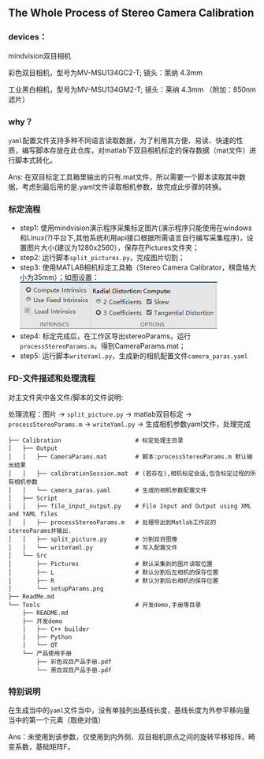 

## The Whole Process of Stereo Camera Calibration 

### devices：
mindvision双目相机

彩色双目相机，型号为MV-MSU134GC2-T; 镜头：莱纳 4.3mm 

工业黑白相机，型号为MV-MSU134GM2-T; 镜头：莱纳 4.3mm （附加：850nm滤片）

### why？
`yaml`配置文件支持多种不同语言读取数据，为了利用其方便、易读、快速的性质，编写脚本存放在此仓库，对matlab下双目相机标定的保存数据（mat文件）进行脚本式转化。

Ans: 在双目标定工具箱里输出的只有.mat文件，所以需要一个脚本读取其中数据，考虑到最后用的是.yaml文件读取相机参数，故完成此步骤的转换。

### 标定流程

- step1: 使用mindvision演示程序采集标定图片(演示程序只能使用在windows和Linux(?)平台下,其他系统利用api接口根据所需语言自行编写采集程序)，设置图片大小(建议为1280x2560），保存在Pictures文件夹；
- step2: 运行脚本`split_pictures.py`，完成图片切割；
- step3: 使用MATLAB相机标定工具箱（Stereo Camera Calibrator，棋盘格大小为35mm）；如图设置：
![img.png](Calibration/Src/setupParams.png)
- step4: 标定完成后，在工作区导出stereoParams，运行`processStereoParams.m`，得到CameraParams.mat；
- step5: 运行脚本`writeYaml.py`，生成新的相机配置文件`camera_paras.yaml`

### FD-文件描述和处理流程

对主文件夹中各文件/脚本的文件说明:

处理流程：图片 -> `split_picture.py` -> matlab双目标定 ->  `processStereoParams.m` -> `writeYaml.py` -> 生成相机参数yaml文件，处理完成

``` text
├── Calibration                     # 标定处理主目录
│   ├── Output
│   │   ├── CameraParams.mat        # 脚本:processStereoParams.m 默认输出结果
│   │   ├── calibrationSession.mat  # (若存在),相机标定会话,包含标定过程的所有相机参数
│   │   └── camera_paras.yaml       # 生成的相机参数配置文件
│   ├── Script
│   │   ├── file_input_output.py    # File Input and Output using XML and YAML files
│   │   ├── processStereoParams.m   # 处理导出到Matlab工作区的stereoParams并输出.
│   │   ├── split_picture.py        # 分割双目图像
│   │   └── writeYaml.py            # 写入配置文件
│   └── Src
│       ├── Pictures                # 默认采集到的图片读取位置
│       ├── L                       # 默认分割后左相机的保存位置
│       ├── R                       # 默认分割后右相机的保存位置
│       └── setupParams.png
├── ReadMe.md
└── Tools                           # 开发demo,手册等目录
    ├── README.md
    ├── 开发demo
    │   ├── C++ builder
    │   ├── Python
    │   └── QT
    └── 产品使用手册
        ├── 彩色双目产品手册.pdf
        └── 黑白双目产品手册.pdf
```

### 特别说明
在生成当中的`yaml`文件当中，没有单独列出基线长度，基线长度为外参平移向量当中的第一个元素（取绝对值）

Ans：未使用到该参数，仅使用到内外侧、双目相机原点之间的旋转平移矩阵，畸变系数，基础矩阵F。





